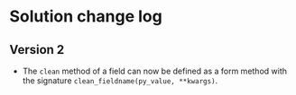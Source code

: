 
# Solution change log


## Version 2

- The `clean` method of a field can now be defined as a form method with the signature `clean_fieldname(py_value, **kwargs)`.


